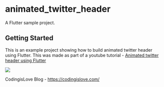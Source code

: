 # animated_twitter_header

A Flutter sample project.

## Getting Started

This is an example project showing how to build animated twitter header using Flutter. This was made as part of a youtube tutorial - [Animated twitter header using Flutter](https://www.youtube.com/watch?v=-IsM5V1dlTk)

![](https://i.imgur.com/n1OROzO.png)

CodingisLove Blog - https://codingislove.com/